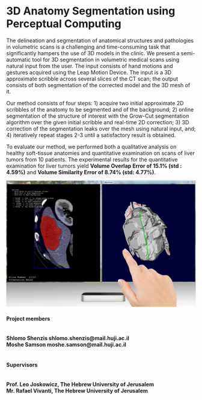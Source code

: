 <h1>3D Anatomy Segmentation using Perceptual Computing</h1>

<p>The delineation and segmentation of anatomical structures and pathologies in volumetric scans is a challenging and time-consuming task that significantly hampers the use of 3D models in the clinic.
We present a semi-automatic tool for 3D segmentation in volumetric medical scans using natural input from the user. The input consists of hand motions and gestures acquired using the Leap Motion Device. The input is a 3D approximate scribble across several slices of the CT scan; the output consists of both segmentation of the corrected model and the 3D mesh of it. </p>
<p>Our method consists of four steps: 1) acquire two initial approximate 2D scribbles of the anatomy to be segmented and of the background; 2) online segmentation of the structure of interest with the Grow-Cut segmentation algorithm over the given initial scribble and real-time 2D correction; 3) 3D correction of the segmentation leaks over the mesh using natural input, and; 4) iteratively repeat stages 2-3 until a satisfactory result is obtained. </p>
<p>To evaluate our method, we performed both a qualitative analysis on healthy soft-tissue anatomies and quantitative examination on scans of liver tumors from 10 patients. The experimental results for the quantitative examination for liver tumors yield <b>Volume Overlap Error of 15.1% (std : 4.59%)</b> and  <b>Volume Similarity Error of 8.74% (std: 4.77%)</b>.</p>

<img src='Group209 3D Anatomy Segmentation using Perceptual Computing.pic1.JPG'>

<p><strong>
<h4>Project members</h4>
<br/>
Shlomo    Shenzis		shlomo.shenzis@mail.huji.ac.il<br/>
Moshe    Samson		moshe.samson@mail.huji.ac.il
<br/><br/>
<h4>Supervisors</h4>
<br/>
Prof. Leo Joskowicz, The Hebrew University of Jerusalem<br/>
Mr. Rafael Vivanti, The Hebrew University of Jerusalem 
</strong></p>
